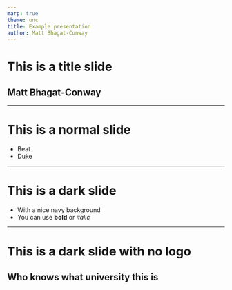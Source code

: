 ```yaml
---
marp: true
theme: unc
title: Example presentation
author: Matt Bhagat-Conway
---
```


<!-- _class: title -->

# This is a title slide
## Matt Bhagat-Conway

---

# This is a normal slide

- Beat
- Duke

---

<!-- _class: dark -->

# This is a dark slide

- With a nice navy background
- You can use __bold__ or _italic_

---

<!-- _class: dark blank -->

# This is a dark slide with no logo

## Who knows what university this is